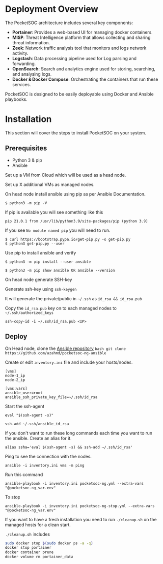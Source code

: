 # Deployment Overview

The PocketSOC architecture includes several key components:

- **Portainer**: Provides a web-based UI for managing docker containers.
- **MISP**: Threat Intelligence platform that allows collecting and sharing threat information.
- **Zeek**: Network traffic analysis tool that monitors and logs network activity.
- **Logstash**: Data processing pipeline used for Log parsing and forwarding.
- **OpenSearch**: Search and analytics engine used for storing, searching, and analysing logs.
- **Docker & Docker Compose**: Orchestrating the containers that run these services.

PocketSOC is designed to be easily deployable using Docker and Ansible playbooks. 

# Installation

This section will cover the steps to install PocketSOC on your system.

## Prerequisites

- Python 3 & pip
- Ansible

Set up a VM from Cloud which will be used as a head node.

Set up X additional VMs as managed nodes.

On head node install ansible using pip as per Ansible Documentation. 
```
$ python3 -m pip -V
```
If pip is available you will see something like this 

```
pip 21.0.1 from /usr/lib/python3.9/site-packages/pip (python 3.9)
```
If you see `No module named pip` you will need to run.
```
$ curl https://bootstrap.pypa.io/get-pip.py -o get-pip.py
$ python3 get-pip.py --user
```
Use pip to install ansible and verify
```
$ python3 -m pip install --user ansible

$ python3 -m pip show ansible OR ansible --version
```

On head node generate SSH-key

Generate ssh-key using `ssh-keygen`

It will generate the private/public in `~/.ssh` as `id_rsa && id_rsa.pub`

Copy the `id_rsa.pub` key on to each managed nodes to `~/.ssh/authorized_keys`

```ssh-copy-id -i ~/.ssh/id_rsa.pub <IP>```


## Deploy

On Head node, clone the [Ansible repository](https://github.com/azahmd/pocketsoc-ng-ansible)
```bash git clone https://github.com/azahmd/pocketsoc-ng-ansible ```

Create or edit `inventory.ini` file and include your hosts/nodes.
```
[vms]
node-1_ip
node-2_ip

[vms:vars]
ansible_user=root
ansible_ssh_private_key_file=~/.ssh/id_rsa
```

Start the ssh-agent

```
eval "$(ssh-agent -s)" 

ssh-add ~/.ssh/ansible_id_rsa

```

If you don't want to run these long commands each time you want to run the ansible. 
Create an alias for it.

```
alias ssha='eval $(ssh-agent -s) && ssh-add ~/.ssh/id_rsa'
```
Ping to see the connection with the nodes.
```
ansible -i inventory.ini vms -m ping
```

Run this command 
```
ansible-playbook -i inventory.ini pocketsoc-ng.yml --extra-vars "@pocketsoc-ng_var.env"
```
To stop 
```
ansible-playbook -i inventory.ini pocketsoc-ng-stop.yml --extra-vars "@pocketsoc-ng_var.env"
```

If you want to have a fresh installation you need to run `./cleanup.sh` on the managed hosts for a clean start.

`./cleanup.sh` includes

``` bash
sudo docker stop $(sudo docker ps -a -q)
docker stop portainer
docker container prune
docker volume rm portainer_data
```
